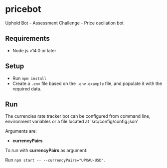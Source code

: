 # pricebot
Uphold Bot - Assessment Challenge - Price oscilation bot

## Requirements

- Node.js v14.0 or later

## Setup

- Run `npm install` 
- Create a `.env` file based on the `.env.example` file, and populate it with the required data.

## Run

The currencies rate tracker bot can be configured from command line, environment variables or a file located at 'src/config/config.json'

Arguments are:
- **currencyPairs**

To run with **currencyPairs** as argument:

Run `npm start -- --currencyPairs="UPXAU-USD"`.